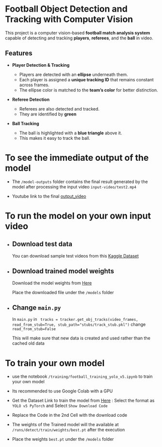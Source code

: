 #  Football Object Detection and Tracking with Computer Vision

This project is a computer vision-based **football match analysis system** capable of detecting and tracking **players**, **referees**, and the **ball** in video.

##  Features

- **Player Detection & Tracking**
  - Players are detected with an **ellipse** underneath them.
  - Each player is assigned a **unique tracking ID** that remains constant across frames.
  - The ellipse color is matched to the **team’s color** for better distinction.

- **Referee Detection**
  - Referees are also detected and tracked.
  - They are identified by  **green**

- **Ball Tracking**
  - The ball is highlighted with a **blue triangle** above it.
  - This makes it easy to track the ball.




# To see the immediate output of the model

- The ```/model-outputs``` folder contains the final result generated by the model after processing the input video ```input-video/test2.mp4``` 


- Youtube link to the final [output_video](https://youtu.be/Os81uQ5xtdg)

# To run the model on your own input video
- ## Download test data
  You can download sample test videos from this [Kaggle Dataset](https://www.kaggle.com/datasets/saberghaderi/-dfl-bundesliga-460-mp4-videos-in-30sec-csv?resource=download)

- ## Download trained model weights
  Download the model weights from [Here](https://drive.google.com/file/d/1CNWF2tNk88RKVnxDQeNuq5fox-QsE4Kv/view?usp=sharing)

  Place the downloaded file under the ```/models``` folder

- ## Change  ```main.py``` 
  In ```main.py``` in ```
  tracks = tracker.get_obj_tracks(video_frames, read_from_stub=True, stub_path="stubs/track_stub.pkl")``` change ```read_from_stub=False ```

  This will make sure that new data is created and used rather than the cached old data

# To train your own model
- use the notebook ```/training/football_training_yolo_v5.ipynb``` to train your own model

- Its recommended to use Google Colab with a GPU

- Get the Dataset Link to train the model from [Here](https://app.roboflow.com/sam-6tcdr/football-players-detection-3zvbc-f1yjq/1) : Select the format as ```YOLO v5 PyTorch``` and Select ```Show Download Code```

- Replace the Code in the 2nd Cell with the download code

- The weights of the Trained model will the available at ```/runs/detect/train/weights/best.pt``` after the execution

- Place the weights ```best.pt``` under the ```/models``` folder


